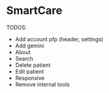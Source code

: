 # SmartCare

TODOS:

-   Add account pfp (header, settings)
-   Add gemini
-   About
-   Search
-   Delete patient
-   Edit patient
-   Responsive
-   Remove internal tools

